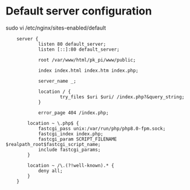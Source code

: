 # Default server configuration

sudo vi /etc/nginx/sites-enabled/default

        server {
                listen 80 default_server;
                listen [::]:80 default_server;

                root /var/www/html/pk_pi/www/public;

                index index.html index.htm index.php;

                server_name _;

                location / {
                        try_files $uri $uri/ /index.php?&query_string;
                }

                error_page 404 /index.php;

            location ~ \.php$ {
                fastcgi_pass unix:/var/run/php/php8.0-fpm.sock;
                fastcgi_index index.php;
                fastcgi_param SCRIPT_FILENAME $realpath_root$fastcgi_script_name;
                include fastcgi_params;
            }

            location ~ /\.(?!well-known).* {
                deny all;
            }
        }
